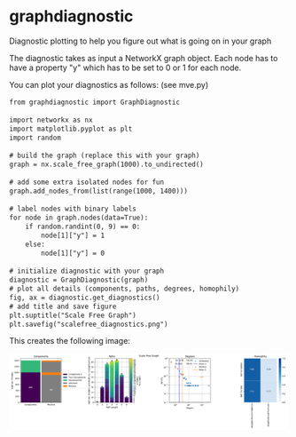 # graphdiagnostic
Diagnostic plotting to help you figure out what is going on in your graph

The diagnostic takes as input a NetworkX graph object.
Each node has to have a property "y" which has to be set to 0 or 1 for each node.

You can plot your diagnostics as follows: (see mve.py)

```
from graphdiagnostic import GraphDiagnostic

import networkx as nx
import matplotlib.pyplot as plt
import random

# build the graph (replace this with your graph)
graph = nx.scale_free_graph(1000).to_undirected()

# add some extra isolated nodes for fun
graph.add_nodes_from(list(range(1000, 1400)))

# label nodes with binary labels
for node in graph.nodes(data=True):
    if random.randint(0, 9) == 0:
        node[1]["y"] = 1
    else:
        node[1]["y"] = 0

# initialize diagnostic with your graph
diagnostic = GraphDiagnostic(graph)
# plot all details (components, paths, degrees, homophily)
fig, ax = diagnostic.get_diagnostics()
# add title and save figure
plt.suptitle("Scale Free Graph")
plt.savefig("scalefree_diagnostics.png")
```

This creates the following image:

![](scalefree_diagnostics.png?raw=true)

